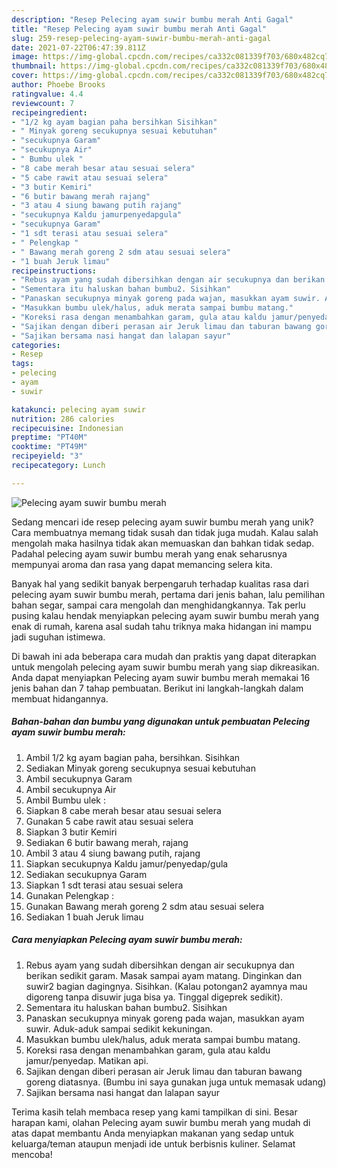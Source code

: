 ```yaml
---
description: "Resep Pelecing ayam suwir bumbu merah Anti Gagal"
title: "Resep Pelecing ayam suwir bumbu merah Anti Gagal"
slug: 259-resep-pelecing-ayam-suwir-bumbu-merah-anti-gagal
date: 2021-07-22T06:47:39.811Z
image: https://img-global.cpcdn.com/recipes/ca332c081339f703/680x482cq70/pelecing-ayam-suwir-bumbu-merah-foto-resep-utama.jpg
thumbnail: https://img-global.cpcdn.com/recipes/ca332c081339f703/680x482cq70/pelecing-ayam-suwir-bumbu-merah-foto-resep-utama.jpg
cover: https://img-global.cpcdn.com/recipes/ca332c081339f703/680x482cq70/pelecing-ayam-suwir-bumbu-merah-foto-resep-utama.jpg
author: Phoebe Brooks
ratingvalue: 4.4
reviewcount: 7
recipeingredient:
- "1/2 kg ayam bagian paha bersihkan Sisihkan"
- " Minyak goreng secukupnya sesuai kebutuhan"
- "secukupnya Garam"
- "secukupnya Air"
- " Bumbu ulek "
- "8 cabe merah besar atau sesuai selera"
- "5 cabe rawit atau sesuai selera"
- "3 butir Kemiri"
- "6 butir bawang merah rajang"
- "3 atau 4 siung bawang putih rajang"
- "secukupnya Kaldu jamurpenyedapgula"
- "secukupnya Garam"
- "1 sdt terasi atau sesuai selera"
- " Pelengkap "
- " Bawang merah goreng 2 sdm atau sesuai selera"
- "1 buah Jeruk limau"
recipeinstructions:
- "Rebus ayam yang sudah dibersihkan dengan air secukupnya dan berikan sedikit garam. Masak sampai ayam matang. Dinginkan dan suwir2 bagian dagingnya. Sisihkan. (Kalau potongan2 ayamnya mau digoreng tanpa disuwir juga bisa ya. Tinggal digeprek sedikit)."
- "Sementara itu haluskan bahan bumbu2. Sisihkan"
- "Panaskan secukupnya minyak goreng pada wajan, masukkan ayam suwir. Aduk-aduk sampai sedikit kekuningan."
- "Masukkan bumbu ulek/halus, aduk merata sampai bumbu matang."
- "Koreksi rasa dengan menambahkan garam, gula atau kaldu jamur/penyedap. Matikan api."
- "Sajikan dengan diberi perasan air Jeruk limau dan taburan bawang goreng diatasnya. (Bumbu ini saya gunakan juga untuk memasak udang)"
- "Sajikan bersama nasi hangat dan lalapan sayur"
categories:
- Resep
tags:
- pelecing
- ayam
- suwir

katakunci: pelecing ayam suwir 
nutrition: 286 calories
recipecuisine: Indonesian
preptime: "PT40M"
cooktime: "PT49M"
recipeyield: "3"
recipecategory: Lunch

---
```



![Pelecing ayam suwir bumbu merah](https://img-global.cpcdn.com/recipes/ca332c081339f703/680x482cq70/pelecing-ayam-suwir-bumbu-merah-foto-resep-utama.jpg)

Sedang mencari ide resep pelecing ayam suwir bumbu merah yang unik? Cara membuatnya memang tidak susah dan tidak juga mudah. Kalau salah mengolah maka hasilnya tidak akan memuaskan dan bahkan tidak sedap. Padahal pelecing ayam suwir bumbu merah yang enak seharusnya mempunyai aroma dan rasa yang dapat memancing selera kita.

Banyak hal yang sedikit banyak berpengaruh terhadap kualitas rasa dari pelecing ayam suwir bumbu merah, pertama dari jenis bahan, lalu pemilihan bahan segar, sampai cara mengolah dan menghidangkannya. Tak perlu pusing kalau hendak menyiapkan pelecing ayam suwir bumbu merah yang enak di rumah, karena asal sudah tahu triknya maka hidangan ini mampu jadi suguhan istimewa.




Di bawah ini ada beberapa cara mudah dan praktis yang dapat diterapkan untuk mengolah pelecing ayam suwir bumbu merah yang siap dikreasikan. Anda dapat menyiapkan Pelecing ayam suwir bumbu merah memakai 16 jenis bahan dan 7 tahap pembuatan. Berikut ini langkah-langkah dalam membuat hidangannya.

<!--inarticleads1-->

##### Bahan-bahan dan bumbu yang digunakan untuk pembuatan Pelecing ayam suwir bumbu merah:

1. Ambil 1/2 kg ayam bagian paha, bersihkan. Sisihkan
1. Sediakan  Minyak goreng secukupnya sesuai kebutuhan
1. Ambil secukupnya Garam
1. Ambil secukupnya Air
1. Ambil  Bumbu ulek :
1. Siapkan 8 cabe merah besar atau sesuai selera
1. Gunakan 5 cabe rawit atau sesuai selera
1. Siapkan 3 butir Kemiri
1. Sediakan 6 butir bawang merah, rajang
1. Ambil 3 atau 4 siung bawang putih, rajang
1. Siapkan secukupnya Kaldu jamur/penyedap/gula
1. Sediakan secukupnya Garam
1. Siapkan 1 sdt terasi atau sesuai selera
1. Gunakan  Pelengkap :
1. Gunakan  Bawang merah goreng 2 sdm atau sesuai selera
1. Sediakan 1 buah Jeruk limau




<!--inarticleads2-->

##### Cara menyiapkan Pelecing ayam suwir bumbu merah:

1. Rebus ayam yang sudah dibersihkan dengan air secukupnya dan berikan sedikit garam. Masak sampai ayam matang. Dinginkan dan suwir2 bagian dagingnya. Sisihkan. (Kalau potongan2 ayamnya mau digoreng tanpa disuwir juga bisa ya. Tinggal digeprek sedikit).
1. Sementara itu haluskan bahan bumbu2. Sisihkan
1. Panaskan secukupnya minyak goreng pada wajan, masukkan ayam suwir. Aduk-aduk sampai sedikit kekuningan.
1. Masukkan bumbu ulek/halus, aduk merata sampai bumbu matang.
1. Koreksi rasa dengan menambahkan garam, gula atau kaldu jamur/penyedap. Matikan api.
1. Sajikan dengan diberi perasan air Jeruk limau dan taburan bawang goreng diatasnya. (Bumbu ini saya gunakan juga untuk memasak udang)
1. Sajikan bersama nasi hangat dan lalapan sayur




Terima kasih telah membaca resep yang kami tampilkan di sini. Besar harapan kami, olahan Pelecing ayam suwir bumbu merah yang mudah di atas dapat membantu Anda menyiapkan makanan yang sedap untuk keluarga/teman ataupun menjadi ide untuk berbisnis kuliner. Selamat mencoba!
